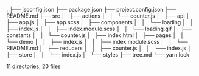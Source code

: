 .
├── jsconfig.json
├── package.json
├── project.config.json
├── README.md
├── src
│   ├── actions
│   │   └── counter.js
│   ├── api
│   ├── app.js
│   ├── app.scss
│   ├── components
│   │   └── loading
│   │       ├── index.js
│   │       ├── index.module.scss
│   │       └── loading.gif
│   ├── constants
│   │   └── counter.js
│   ├── index.html
│   ├── pages
│   │   └── demo
│   │       ├── index.js
│   │       ├── index.module.scss
│   │       └── README.md
│   ├── reducers
│   │   ├── counter.js
│   │   └── index.js
│   ├── store
│   │   └── index.js
│   └── styles
├── tree.md
└── yarn.lock

11 directories, 20 files
